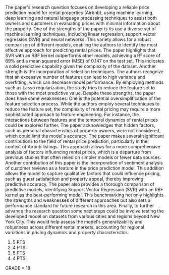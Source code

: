 The paper's research question focuses on developing a reliable price prediction model for rental properties (Airbnb), using machine learning, deep learning and natural language processing techniques to assist both owners and customers in evaluating prices with minimal information about the property.
One of the strengths of the paper is its use a diverse set of machine learning techniques, including linear regression, support vector regression (SVR) and neural networks. This variety allows for a robust comparison of different models, enabling the authors to identify the most effective approach for predicting rental prices. The paper highlights that SVR with an RBF kernel outperforms other models, achieving a R² score of 69% and a mean squared error (MSE) of 0.147 on the test set. This indicates a solid predictive capability given the complexity of the dataset. Another strength is the incorporation of selection techniques. The authors recognize that an excessive number of features can lead to high variance and overfitting, which can decrease model performance. By employing methods such as Lasso regularization, the study tries to reduce the feature set to those with the most predictive value.
Despite these strengths, the paper does have some weaknesses. One is the potential oversimplification of the feature selection process. While the authors employ several techniques to reduce the feature set, the complexity of rental pricing may require a more sophisticated approach to feature engineering. For instance, the interactions between features and the temporal dynamics of rental prices could be explored further. The paper acknowledges that hidden factors, such as personal characteristics of property owners, were not considered, which could limit the model's accuracy.
The paper makes several significant contributions to the field of rental price prediction, particularly in the context of Airbnb listings. This approach allows for a more comprehensive analysis of factors influencing rental prices, which is a departure from previous studies that often relied on simpler models or fewer data sources. Another contribution of this paper is the incorporation of sentiment analysis of customer reviews as a feature in the price prediction model. This addition allows the model to capture qualitative factors that could influence pricing, such as guest satisfaction and property appeal, thereby improving predictive accuracy. The paper also provides a thorough comparison of predictive models, identifying Support Vector Regression (SVR) with an RBF kernel as the best-performing model. This benchmarking not only highlights the strengths and weaknesses of different approaches but also sets a performance standard for future research in this area.
Finally, to further advance the research question some next steps could be involve testing the developed model on datasets from various cities and regions beyond New York City. This would help assess the model's generalizability and robustness across different rental markets, accounting for regional variations in pricing dynamics and property characteristics. 

1) 5 PTS
2) 4 PTS
3) 5 PTS
4) 4 PTS

GRADE = 18